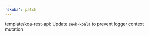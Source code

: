 ```yaml
---
'skuba': patch
---
```


template/koa-rest-api: Update `seek-koala` to prevent logger context mutation
